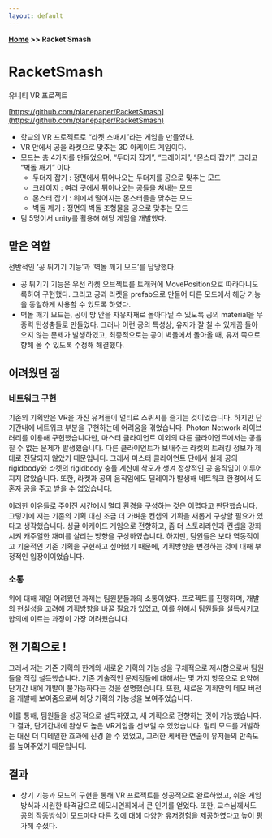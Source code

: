 ```yaml
---
layout: default
---
```


**[Home](https://planepaper.github.io/ko/) >> Racket Smash**

# RacketSmash
유니티 VR 프로젝트

[https://github.com/planepaper/RacketSmash](https://github.com/planepaper/RacketSmash)

- 학교의 VR 프로젝트로 “라켓 스매시”라는 게임을 만들었다.
- VR 안에서 공을 라켓으로 맞추는 3D 아케이드 게임이다.
- 모드는 총 4가지를 만들었으며, “두더지 잡기”, “크레이지”, “몬스터 잡기”, 그리고 “벽돌 깨기” 이다.
    - 두더지 잡기 : 정면에서 튀어나오는 두더지를 공으로 맞추는 모드
    - 크레이지 : 여러 곳에서 튀어나오는 공들을 쳐내는 모드
    - 몬스터 잡기 : 위에서 떨어지는 몬스터들을 맞추는 모드
    - 벽돌 깨기 : 정면의 벽돌 조형물을 공으로 맞추는 모드
- 팀 5명이서 unity를 활용해 해당 게임을 개발했다.

## 맡은 역할
전반적인 ‘공 튀기기 기능’과 ‘벽돌 깨기 모드’를 담당했다.

- 공 튀기기 기능은 우선 라켓 오브젝트를 트래커에 MovePosition으로 따라다니도록하여 구현했다. 그리고 공과 라켓을 prefab으로 만들어 다른 모드에서 해당 기능을 동일하게 사용할 수 있도록 하였다.
- 벽돌 깨기 모드는, 공이 방 안을 자유자재로 돌아다닐 수 있도록 공의 material을 무중력 탄성충돌로 만들었다. 그러나 이런 공의 특성상, 유저가 잘 칠 수 있게끔 돌아오지 않는 문제가 발생하였고, 최종적으로는 공이 벽돌에서 돌아올 때, 유저 쪽으로 향해 올 수 있도록 수정해 해결했다.


## 어려웠던 점

### 네트워크 구현
기존의 기획안은 VR을 가진 유저들이 멀티로 스쿼시를 즐기는 것이었습니다.
하지만 단기간내에 네트워크 부분을 구현하는데 어려움을 겪었습니다.
Photon Network 라이브러리를 이용해 구현했습니다만, 마스터 클라이언트 이외의 다른 클라이언트에서는 공을 칠 수 없는 문제가 발생했습니다. 다른 클라이언트가 보내주는 라켓의 트래킹 정보가 제대로 전달되지 않았기 때문입니다. 그래서 마스터 클라이언트 단에서 실제 공의 rigidbody와 라켓의 rigidbody 충돌 계산에 착오가 생겨 정상적인 공 움직임이 이루어지지 않았습니다. 또한, 라켓과 공의 움직임에도 딜레이가 발생해 네트워크 환경에서 도 혼자 공을 주고 받을 수 없었습니다. 

이러한 이유들로 주어진 시간에서 멀티 환경을 구성하는 것은 어렵다고 판단했습니다. 그렇기에 저는 기존의 기획  대신 조금 더 가벼운 컨셉의 기획을 새롭게 구상할 필요가 있다고 생각했습니다. 싱글 아케이드 게임으로 전향하고, 좀 더 스토리라인과 컨셉을 강화시켜 캐주얼한 재미를 살리는 방향을 구상하였습니다. 하지만, 팀원들은 보다 역동적이고 기술적인 기존 기획을 구현하고 싶어했기 때문에, 기획방향을 변경하는 것에 대해 부정적인 입장이이었습니다. 

### 소통
위에 대해 제일 어려웠던 과제는 팀원분들과의 소통이었다.
프로젝트를 진행하며, 개발의 현실성을 고려해 기획방향을 바꿀 필요가 있었고, 이를 위해서 팀원들을 설득시키고  합의에 이르는 과정이 가장 어려웠습니다.




## 현 기획으로 !
그래서 저는 기존 기획의 한계와 새로운 기획의 가능성을 구체적으로 제시함으로써 팀원들을 직접 설득했습니다. 기존 기술적인 문제점들에 대해서는 몇 가지 항목으로 요약해 단기간 내에 개발이 불가능하다는 것을 설명했습니다. 또한, 새로운 기획안의 데모 버전을 개발해 보여줌으로써 해당 기획의 가능성을 보여주었습니다.

이를 통해, 팀원들을 성공적으로 설득하였고, 새 기획으로 전향하는 것이 가능했습니다. 그 결과, 단기간내에 완성도 높은 VR게임을 선보일 수 있었습니다. 멀티 모드를 개발하는 대신 더 디테일한 효과에 신경 쓸 수 있었고, 그러한 세세한 연출이 유저들의 만족도를 높여주었기 때문입니다.


## 결과
- 상기 기능과 모드의 구현을 통해 VR 프로젝트를 성공적으로 완료하였고, 쉬운 게임 방식과 시원한 타격감으로 데모시연회에서 큰 인기를 얻었다. 또한, 교수님께서도 공의 작동방식이 모드마다 다른 것에 대해 다양한 유저경험을 제공하였다고 높이 평가해 주셨다.